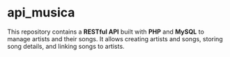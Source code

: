 # api_musica
This repository contains a **RESTful API** built with **PHP** and **MySQL** to manage artists and their songs.   It allows creating artists and songs, storing song details, and linking songs to artists.
